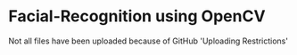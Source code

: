 # Facial-Recognition using OpenCV

Not all files have been uploaded because of GitHub 'Uploading Restrictions'
